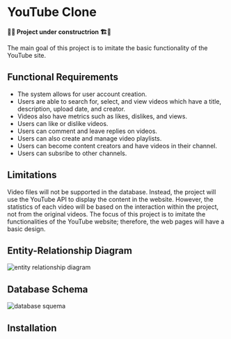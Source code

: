 # YouTube Clone

**🚧👷 Project under constructrion 🏗️🚧**

The main goal of this project is to imitate the basic functionality of the YouTube site. 

## Functional Requirements

* The system allows for user account creation. 
* Users are able to search for, select, and view videos which have a title, description, upload date, and creator. 
* Videos also have metrics such as likes, dislikes, and views. 
* Users can like or dislike videos. 
* Users can comment and leave replies on videos.
* Users can also create and manage video playlists.
* Users can become content creators and have videos in their channel.
* Users can subsribe to other channels.

## Limitations
Video files will not be supported in the database. Instead, the project will use the YouTube API to display the content in the website. However, the statistics of each video will be based on the interaction within the project, not from the original videos.
The focus of this project is to imitate the functionalities of the YouTube website; therefore, the web pages will have a basic design.


## Entity-Relationship Diagram
![entity relationship diagram](https://drive.google.com/uc?id=1OTpZmJHOZ5cXYKtcLLZVSjnGlQ0pK_aH)

## Database Schema
![database squema](https://drive.google.com/uc?id=1SiiRoKyh_XZt1d4j4-JcnVqi2JbHfsOE)

## Installation
